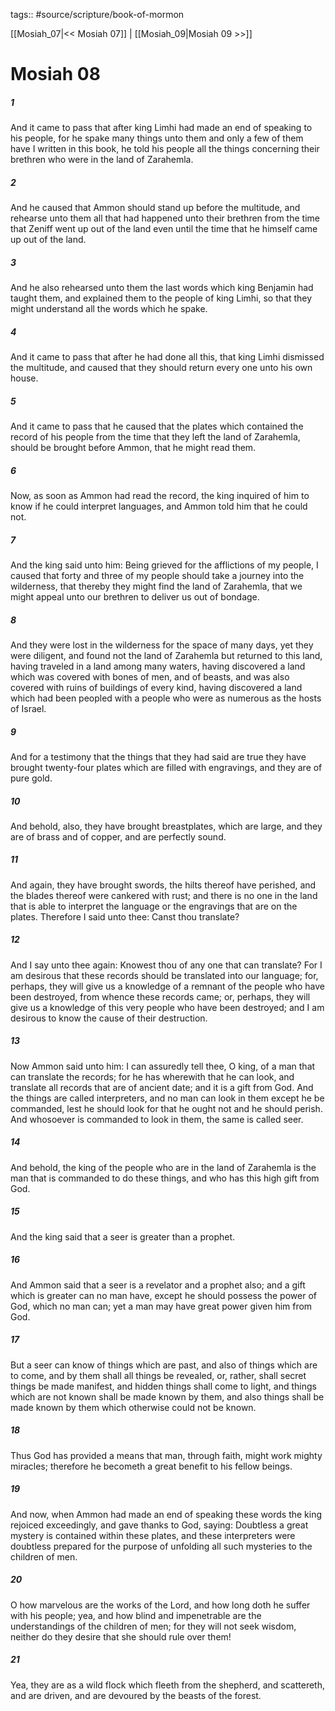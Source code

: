 tags:: #source/scripture/book-of-mormon

[[Mosiah_07|<< Mosiah 07]] | [[Mosiah_09|Mosiah 09 >>]]

# Mosiah 08

##### 1

And it came to pass that after king Limhi had made an end of speaking to his people, for he spake many things unto them and only a few of them have I written in this book, he told his people all the things concerning their brethren who were in the land of Zarahemla.

##### 2

And he caused that Ammon should stand up before the multitude, and rehearse unto them all that had happened unto their brethren from the time that Zeniff went up out of the land even until the time that he himself came up out of the land.

##### 3

And he also rehearsed unto them the last words which king Benjamin had taught them, and explained them to the people of king Limhi, so that they might understand all the words which he spake.

##### 4

And it came to pass that after he had done all this, that king Limhi dismissed the multitude, and caused that they should return every one unto his own house.

##### 5

And it came to pass that he caused that the plates which contained the record of his people from the time that they left the land of Zarahemla, should be brought before Ammon, that he might read them.

##### 6

Now, as soon as Ammon had read the record, the king inquired of him to know if he could interpret languages, and Ammon told him that he could not.

##### 7

And the king said unto him: Being grieved for the afflictions of my people, I caused that forty and three of my people should take a journey into the wilderness, that thereby they might find the land of Zarahemla, that we might appeal unto our brethren to deliver us out of bondage.

##### 8

And they were lost in the wilderness for the space of many days, yet they were diligent, and found not the land of Zarahemla but returned to this land, having traveled in a land among many waters, having discovered a land which was covered with bones of men, and of beasts, and was also covered with ruins of buildings of every kind, having discovered a land which had been peopled with a people who were as numerous as the hosts of Israel.

##### 9

And for a testimony that the things that they had said are true they have brought twenty-four plates which are filled with engravings, and they are of pure gold.

##### 10

And behold, also, they have brought breastplates, which are large, and they are of brass and of copper, and are perfectly sound.

##### 11

And again, they have brought swords, the hilts thereof have perished, and the blades thereof were cankered with rust; and there is no one in the land that is able to interpret the language or the engravings that are on the plates. Therefore I said unto thee: Canst thou translate?

##### 12

And I say unto thee again: Knowest thou of any one that can translate? For I am desirous that these records should be translated into our language; for, perhaps, they will give us a knowledge of a remnant of the people who have been destroyed, from whence these records came; or, perhaps, they will give us a knowledge of this very people who have been destroyed; and I am desirous to know the cause of their destruction.

##### 13

Now Ammon said unto him: I can assuredly tell thee, O king, of a man that can translate the records; for he has wherewith that he can look, and translate all records that are of ancient date; and it is a gift from God. And the things are called interpreters, and no man can look in them except he be commanded, lest he should look for that he ought not and he should perish. And whosoever is commanded to look in them, the same is called seer.

##### 14

And behold, the king of the people who are in the land of Zarahemla is the man that is commanded to do these things, and who has this high gift from God.

##### 15

And the king said that a seer is greater than a prophet.

##### 16

And Ammon said that a seer is a revelator and a prophet also; and a gift which is greater can no man have, except he should possess the power of God, which no man can; yet a man may have great power given him from God.

##### 17

But a seer can know of things which are past, and also of things which are to come, and by them shall all things be revealed, or, rather, shall secret things be made manifest, and hidden things shall come to light, and things which are not known shall be made known by them, and also things shall be made known by them which otherwise could not be known.

##### 18

Thus God has provided a means that man, through faith, might work mighty miracles; therefore he becometh a great benefit to his fellow beings.

##### 19

And now, when Ammon had made an end of speaking these words the king rejoiced exceedingly, and gave thanks to God, saying: Doubtless a great mystery is contained within these plates, and these interpreters were doubtless prepared for the purpose of unfolding all such mysteries to the children of men.

##### 20

O how marvelous are the works of the Lord, and how long doth he suffer with his people; yea, and how blind and impenetrable are the understandings of the children of men; for they will not seek wisdom, neither do they desire that she should rule over them!

##### 21

Yea, they are as a wild flock which fleeth from the shepherd, and scattereth, and are driven, and are devoured by the beasts of the forest.
